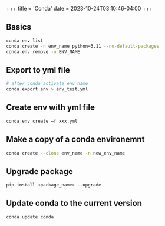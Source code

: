 +++
title = 'Conda'
date = 2023-10-24T03:10:46-04:00
+++

## Basics
```bash
conda env list
conda create -n env_name python=3.11 --no-default-packages
conda env remove -n ENV_NAME
```

## Export to yml file
```bash
# after conda activate env_name
conda export env > env_test.yml
```

## Create env with yml file
```bash
conda env create –f xxx.yml
```

## Make a copy of a conda environemnt
```bash
conda create --clone env_name -n new_env_name
```

## Upgrade package
```bash
pip install <package_name> --upgrade
```

## Update conda to the current version
```bash
conda update conda
```
